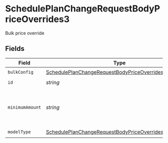 # SchedulePlanChangeRequestBodyPriceOverrides3

Bulk price override


## Fields

| Field                                                                                                                                       | Type                                                                                                                                        | Required                                                                                                                                    | Description                                                                                                                                 | Example                                                                                                                                     |
| ------------------------------------------------------------------------------------------------------------------------------------------- | ------------------------------------------------------------------------------------------------------------------------------------------- | ------------------------------------------------------------------------------------------------------------------------------------------- | ------------------------------------------------------------------------------------------------------------------------------------------- | ------------------------------------------------------------------------------------------------------------------------------------------- |
| `bulkConfig`                                                                                                                                | [SchedulePlanChangeRequestBodyPriceOverrides3BulkConfig](../../models/operations/scheduleplanchangerequestbodypriceoverrides3bulkconfig.md) | :heavy_check_mark:                                                                                                                          | N/A                                                                                                                                         |                                                                                                                                             |
| `id`                                                                                                                                        | *string*                                                                                                                                    | :heavy_check_mark:                                                                                                                          | N/A                                                                                                                                         |                                                                                                                                             |
| `minimumAmount`                                                                                                                             | *string*                                                                                                                                    | :heavy_minus_sign:                                                                                                                          | The subscription's override minimum amount for this price.                                                                                  | 1.23                                                                                                                                        |
| `modelType`                                                                                                                                 | [SchedulePlanChangeRequestBodyPriceOverrides3ModelType](../../models/operations/scheduleplanchangerequestbodypriceoverrides3modeltype.md)   | :heavy_check_mark:                                                                                                                          | N/A                                                                                                                                         | bulk                                                                                                                                        |